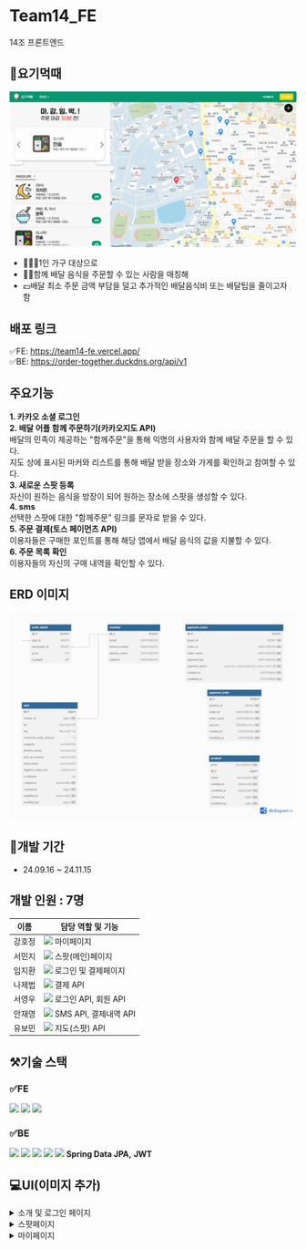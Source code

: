 # Team14_FE

14조 프론트엔드

## 🍴요기먹때

![alt text](image-1.png)

- 🙋🏻‍♀️1인 가구 대상으로
- 👩‍👦함께 배달 음식을 주문할 수 있는 사람을 매칭해
- 💵배달 최소 주문 금액 부담을 덜고 추가적인 배달음식비 또는 배달팁을 줄이고자 함

## 배포 링크

✅FE: https://team14-fe.vercel.app/  
✅BE: https://order-together.duckdns.org/api/v1

## 주요기능

**1. 카카오 소셜 로그인**  
**2. 배달 어플 함께 주문하기(카카오지도 API)**  
배달의 민족이 제공하는 "함께주문"을 통해 익명의 사용자와 함께 배달 주문을 할 수 있다.  
지도 상에 표시된 마커와 리스트를 통해 배달 받을 장소와 가게를 확인하고 참여할 수 있다.  
**3. 새로운 스팟 등록**  
자신이 원하는 음식을 방장이 되어 원하는 장소에 스팟을 생성할 수 있다.  
**4. sms**  
선택한 스팟에 대한 "함께주문" 링크를 문자로 받을 수 있다.  
**5. 주문 결제(토스 페이먼츠 API)**  
이용자들은 구매한 포인트를 통해 해당 앱에서 배달 음식의 값을 지불할 수 있다.  
**6. 주문 목록 확인**  
이용자들의 자신의 구매 내역을 확인할 수 있다.

## ERD 이미지

![alt text](ERD.jpg)

## 📆개발 기간

- 24.09.16 ~ 24.11.15

## 개발 인원 : 7명

| 이름   | 담당 역할 및 기능                                                      |
| ------ | ---------------------------------------------------------------------- |
| 강호정 | <img src="https://img.shields.io/badge/-FE-blue"> 마이페이지           |
| 서민지 | <img src="https://img.shields.io/badge/-FE-blue"> 스팟(메인)페이지     |
| 임지환 | <img src="https://img.shields.io/badge/-FE-blue"> 로그인 및 결제페이지 |
| 나제법 | <img src="https://img.shields.io/badge/-BE-red"> 결제 API              |
| 서영우 | <img src="https://img.shields.io/badge/-BE-red"> 로그인 API, 회원 API  |
| 안재영 | <img src="https://img.shields.io/badge/-BE-red"> SMS API, 결제내역 API |
| 유보민 | <img src="https://img.shields.io/badge/-BE-red"> 지도(스팟) API        |

## ⚒️기술 스택

### ✅FE

<img src="https://img.shields.io/badge/react-61DAFB?style=for-the-badge&logo=react&logoColor=black"> <img src="https://img.shields.io/badge/typescript-3178C6?style=for-the-badge&logo=typescript&logoColor=white"> <img src="https://img.shields.io/badge/emotion-DB7093?style=for-the-badge&logo=styled-components&logoColor=white">

### ✅BE

<img src="https://img.shields.io/badge/java-007396?style=for-the-badge&logo=java&logoColor=white"> <img src="https://img.shields.io/badge/spring-6DB33F?style=for-the-badge&logo=spring&logoColor=white"> <img src="https://img.shields.io/badge/mysql-4479A1?style=for-the-badge&logo=mysql&logoColor=white"> <img src="https://img.shields.io/badge/nginx-009639?style=for-the-badge&logo=nginx&logoColor=white"> <img src="https://img.shields.io/badge/junit5-25A162?style=for-the-badge&logo=junit5&logoColor=white"> **Spring Data JPA,** **JWT**

## 💻UI(이미지 추가)

<details>
<summary>소개 및 로그인 페이지</summary>

![alt text](image.png)
![alt text](image-2.png)

</details>

<details>
<summary>스팟페이지</summary>

![alt text](image-3.png)
![alt text](image-7.png)
![alt text](image-6.png)

</details>

<details>
<summary>마이페이지</summary>

![alt text](image-8.png)

</details>
